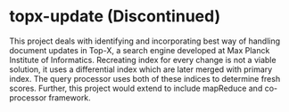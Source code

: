 topx-update (Discontinued)
==========================

This project deals with identifying and incorporating best way of handling document updates in Top-X, a search engine developed at Max Planck Institute of Informatics. Recreating index for every change is not a viable solution, it uses a differential index which are later merged with primary index. The query processor uses both of these indices to determine fresh scores. Further, this project would extend to include mapReduce and co-processor framework. 
